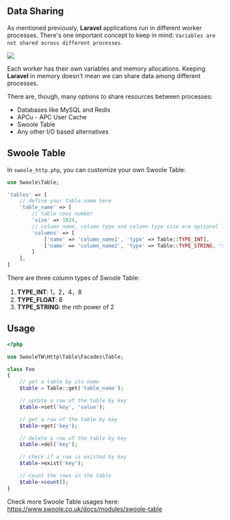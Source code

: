 ## Data Sharing

As mentioned previously, **Laravel** applications run in different worker processes. There's one important concept  to keep in mind: `Variables are not shared across different processes`.

![](https://i.imgur.com/lGraopl.png)

Each worker has their own variables and memory allocations. Keeping **Laravel** in memory doesn't mean we can share data among different processes.

There are, though, many options to share resources between processes:

* Databases like MySQL and Redis
* APCu - APC User Cache
* Swoole Table
* Any other I/O based alternatives

## Swoole Table

In `swoole_http.php`, you can customize your own Swoole Table:

```php
use Swoole\Table;

'tables' => [
    // define your table name here
    'table_name' => [
        // table rows number
        'size' => 1024,
        // column name, column type and column type size are optional for int and float type
        'columns' => [
            ['name' => 'column_name1', 'type' => Table::TYPE_INT],
            ['name' => 'column_name2', 'type' => Table::TYPE_STRING, 'size' => 1024],
        ]
    ],
]
```

There are three column types of Swoole Table:

1. **TYPE_INT**: 1，2，4，8
2. **TYPE_FLOAT**: 8
3. **TYPE_STRING**: the nth power of 2

## Usage

```php
<?php

use SwooleTW\Http\Table\Facades\Table;

class Foo
{
    // get a table by its name
    $table = Table::get('table_name');

    // update a row of the table by key
    $table->set('key', 'value');

    // get a row of the table by key
    $table->get('key');

    // delete a row of the table by key
    $table->del('key');

    // check if a row is existed by key
    $table->exist('key');

    // count the rows in the table
    $table->count();
}
```

Check more Swoole Table usages here: https://www.swoole.co.uk/docs/modules/swoole-table 